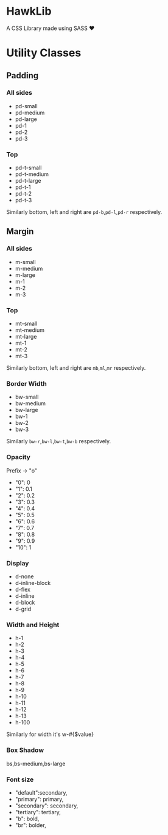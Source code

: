 # HawkLib
A CSS Library made using SASS :heart:


# Utility Classes

## Padding

### All sides

- pd-small
- pd-medium
- pd-large
- pd-1
- pd-2
- pd-3

### Top

- pd-t-small
- pd-t-medium
- pd-t-large
- pd-t-1
- pd-t-2
- pd-t-3

Similarly bottom, left and right are `pd-b`,`pd-l`,`pd-r` respectively.

## Margin

### All sides

- m-small
- m-medium
- m-large
- m-1
- m-2
- m-3

### Top

- mt-small
- mt-medium
- mt-large
- mt-1
- mt-2
- mt-3

Similarly bottom, left and right are `mb`,`ml`,`mr` respectively.

### Border Width

- bw-small
- bw-medium
- bw-large
- bw-1
- bw-2
- bw-3

Similarly `bw-r`,`bw-l`,`bw-t`,`bw-b` respectively.

### Opacity

Prefix -> "o"

- "0": 0
- "1": 0.1
- "2": 0.2
- "3": 0.3
- "4": 0.4
- "5": 0.5
- "6": 0.6
- "7": 0.7
- "8": 0.8
- "9": 0.9
- "10": 1

### Display

- d-none
- d-inline-block
- d-flex
- d-inline
- d-block
- d-grid

### Width and Height

- h-1
- h-2
- h-3
- h-4
- h-5
- h-6
- h-7
- h-8
- h-9
- h-10
- h-11
- h-12
- h-13
- h-100

Similarly for width it's w-#{$value}


### Box Shadow

bs,bs-medium,bs-large

### Font size

- "default":secondary,
- "primary": primary,
- "secondary": secondary,
- "tertiary": tertiary,
- "b": bold,
- "br": bolder,

